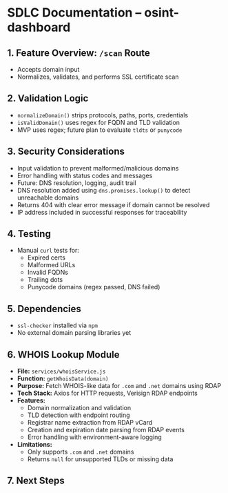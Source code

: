 # SDLC Documentation – osint-dashboard

## 1. Feature Overview: `/scan` Route

- Accepts domain input
- Normalizes, validates, and performs SSL certificate scan

## 2. Validation Logic

- `normalizeDomain()` strips protocols, paths, ports, credentials
- `isValidDomain()` uses regex for FQDN and TLD validation
- MVP uses regex; future plan to evaluate `tldts` or `punycode`

## 3. Security Considerations

- Input validation to prevent malformed/malicious domains
- Error handling with status codes and messages
- Future: DNS resolution, logging, audit trail
- DNS resolution added using `dns.promises.lookup()` to detect unreachable domains
- Returns 404 with clear error message if domain cannot be resolved
- IP address included in successful responses for traceability

## 4. Testing

- Manual `curl` tests for:
  - Expired certs
  - Malformed URLs
  - Invalid FQDNs
  - Trailing dots
  - Punycode domains (regex passed, DNS failed)

## 5. Dependencies

- `ssl-checker` installed via `npm`
- No external domain parsing libraries yet

## 6. WHOIS Lookup Module

- **File:** `services/whoisService.js`
- **Function:** `getWhoisData(domain)`
- **Purpose:** Fetch WHOIS-like data for `.com` and `.net` domains using RDAP
- **Tech Stack:** Axios for HTTP requests, Verisign RDAP endpoints
- **Features:**
  - Domain normalization and validation
  - TLD detection with endpoint routing
  - Registrar name extraction from RDAP vCard
  - Creation and expiration date parsing from RDAP events
  - Error handling with environment-aware logging
- **Limitations:**
  - Only supports `.com` and `.net` domains
  - Returns `null` for unsupported TLDs or missing data

## 7. Next Steps
